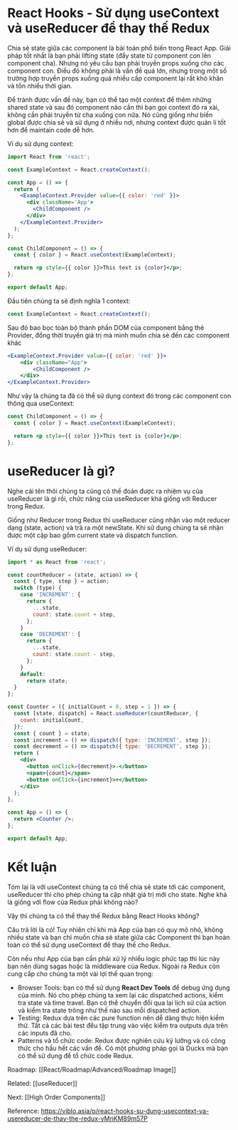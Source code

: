 # React Hooks - Sử dụng useContext và useReducer để thay thế Redux

Chia sẻ state giữa các component là bài toán phổ biến trong React App. Giải pháp tốt nhất là bạn phải lifting state (đẩy state từ component con lên component cha). Nhưng nó yêu cầu bạn phải truyền props xuống cho các component con. Điều đó không phải là vấn đề quá lớn, nhưng trong một số trường hợp truyền props xuống quá nhiều cấp component lại rất khó khăn và tốn nhiều thời gian.

Để tránh được vấn đề này, bạn có thể tạo một context để thêm những shared state và sau đó component nào cần thì bạn gọi context đó ra xài, không cần phải truyền từ cha xuống con nữa. Nó cũng giống như biến global được chia sẻ và sử dụng ở nhiều nơi, nhưng context được quản lí tốt hơn để maintain code dễ hơn.

Ví dụ sử dụng context:

```jsx
import React from 'react';

const ExampleContext = React.createContext();

const App = () => {
  return (
    <ExampleContext.Provider value={{ color: 'red' }}>
      <div className='App'>
        <ChildComponent />
      </div>
    </ExampleContext.Provider>
  );
};

const ChildComponent = () => {
  const { color } = React.useContext(ExampleContext);

  return <p style={{ color }}>This text is {color}</p>;
};

export default App;

```

Đầu tiên chúng ta sẽ định nghĩa 1 context:

```jsx
const ExampleContext = React.createContext();
```

Sau đó bao bọc toàn bộ thành phần DOM của component bằng thẻ Provider, đồng thời truyền giá trị mà mình muốn chia sẻ đến các component khác

```jsx
<ExampleContext.Provider value={{ color: 'red' }}>
    <div className="App">
        <ChildComponent />
    </div>
</ExampleContext.Provider>

```

Như vậy là chúng ta đã có thể sử dụng context đó trong các component con thông qua useContext:

```jsx
const ChildComponent = () => {
  const { color } = React.useContext(ExampleContext);

  return <p style={{ color }}>This text is {color}</p>;
};

```

# useReducer là gì?

Nghe cái tên thôi chúng ta cũng có thể đoán được ra nhiệm vụ của useReducer là gì rồi, chức năng của useReducer khá giống với Reducer trong Redux.

Giống như Reducer trong Redux thì useReducer cũng nhận vào một reducer dạng (state, action) và trả ra một newState. Khi sử dụng chúng ta sẽ nhận được một cặp bao gồm current state và dispatch function.

Ví dụ sử dụng useReducer:

```jsx
import * as React from 'react';

const countReducer = (state, action) => {
  const { type, step } = action;
  switch (type) {
    case 'INCREMENT': {
      return {
        ...state,
        count: state.count + step,
      };
    }
    case 'DECREMENT': {
      return {
        ...state,
        count: state.count - step,
      };
    }
    default:
      return state;
  }
};

const Counter = ({ initialCount = 0, step = 1 }) => {
  const [state, dispatch] = React.useReducer(countReducer, {
    count: initialCount,
  });
  const { count } = state;
  const increment = () => dispatch({ type: 'INCREMENT', step });
  const decrement = () => dispatch({ type: 'DECREMENT', step });
  return (
    <div>
      <button onClick={decrement}>-</button>
      <span>{count}</span>
      <button onClick={increment}>+</button>
    </div>
  );
};

const App = () => {
  return <Counter />;
};

export default App;

```


# Kết luận

Tóm lại là với useContext chúng ta có thể chia sẻ state tới các component, useReducer thì cho phép chúng ta cập nhật giá trị mới cho state. Nghe khá là giống với flow của Redux phải không nào?

Vậy thì chúng ta có thể thay thế Redux bằng React Hooks không?

Câu trả lời là có! Tuy nhiên chỉ khi mà App của bạn có quy mô nhỏ, không nhiều state và bạn chỉ muốn chia sẻ state giữa các Component thì bạn hoàn toàn có thể sử dụng useContext để thay thế cho Redux.

Còn nếu như App của bạn cần phải xử lý nhiều logic phức tạp thì lúc này bạn nên dùng sagas hoặc là middleware của Redux. Ngoài ra Redux còn cung cấp cho chúng ta một vài lợi thế quan trọng:

-   Browser Tools: bạn có thể sử dụng **React Dev Tools** để debug ứng dụng của mình. Nó cho phép chúng ta xem lại các dispatched actions, kiểm tra state và time travel. Bạn có thể chuyển đổi qua lại lịch sử của action và kiểm tra state trông như thế nào sau mỗi dispatched action.
-   Testing: Redux dựa trên các pure function nên dễ dàng thực hiện kiểm thử. Tất cả các bài test đều tập trung vào việc kiểm tra outputs dựa trên các inputs đã cho.
-   Patterns và tổ chức code: Redux được nghiên cứu kỹ lưỡng và có công thức cho hầu hết các vấn đề. Có một phương pháp gọi là Ducks mà bạn có thể sử dụng để tổ chức code Redux.

Roadmap: [[React/Roadmap/Advanced/Roadmap Image]]

Related: [[useReducer]]

Next: [[High Order Components]]

Reference: https://viblo.asia/p/react-hooks-su-dung-usecontext-va-usereducer-de-thay-the-redux-yMnKM89m57P


